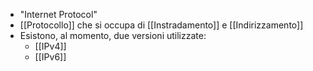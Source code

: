 - "Internet Protocol"
- [[Protocollo]] che si occupa di [[Instradamento]] e [[Indirizzamento]]
- Esistono, al momento, due versioni utilizzate:
	- [[IPv4]]
	- [[IPv6]]